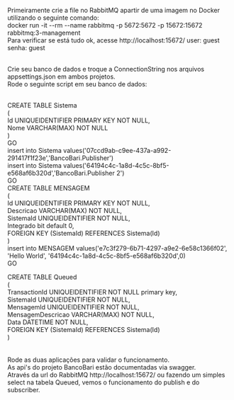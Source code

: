 Primeiramente crie a file no RabbitMQ apartir de uma imagem no Docker utilizando o seguinte comando:<br />
docker run -it --rm --name rabbitmq -p 5672:5672 -p 15672:15672 rabbitmq:3-management<br />
Para verificar se está tudo ok, acesse http://localhost:15672/ user: guest senha: guest<br /><br />

Crie seu banco de dados e troque a ConnectionString nos arquivos appsettings.json em ambos projetos.<br />
Rode o seguinte script em seu banco de dados:<br /><br />

CREATE TABLE Sistema<br />
(<br />
	Id UNIQUEIDENTIFIER PRIMARY KEY NOT NULL,<br />
	Nome VARCHAR(MAX) NOT NULL<br />
)<br />
GO<br />
insert into Sistema values('07ccd9ab-c9ee-437a-a992-291417f1f23e','BancoBari.Publisher')<br />
insert into Sistema values('64194c4c-1a8d-4c5c-8bf5-e568af6b320d','BancoBari.Publisher 2')<br />
GO<br />
CREATE TABLE MENSAGEM<br />
(<br />
	Id UNIQUEIDENTIFIER PRIMARY KEY NOT NULL,<br />
	Descricao VARCHAR(MAX) NOT NULL,<br />
	SistemaId UNIQUEIDENTIFIER NOT NULL,<br />
	Integrado bit default 0,<br />
	FOREIGN KEY (SistemaId) REFERENCES Sistema(Id)<br />
)<br />
insert into MENSAGEM values('e7c3f279-6b71-4297-a9e2-6e58c1366f02', 'Hello World', '64194c4c-1a8d-4c5c-8bf5-e568af6b320d',0)<br />
GO<br />

CREATE TABLE Queued<br />
(<br />
	TransactionId UNIQUEIDENTIFIER NOT NULL primary key,<br />
	SistemaId UNIQUEIDENTIFIER NOT NULL,<br />
	MensagemId UNIQUEIDENTIFIER NOT NULL,<br />
	MensagemDescricao VARCHAR(MAX) NOT NULL,<br />
	Data DATETIME NOT NULL,<br />
	FOREIGN KEY (SistemaId) REFERENCES Sistema(Id)<br />
) <br />
<br /><br />
Rode as duas aplicações para validar o funcionamento.<br />
As api's do projeto BancoBari estão documentadas via swagger.<br />
Através da url do RabbitMQ http://localhost:15672/ ou fazendo um simples select na tabela Queued, vemos o funcionamento do publish e do subscriber.
